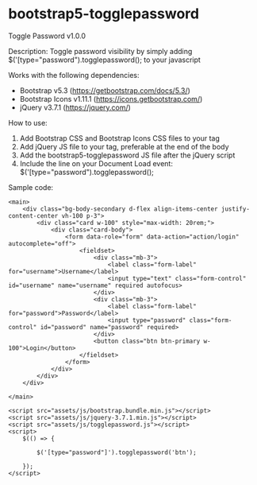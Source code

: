 # bootstrap5-togglepassword

Toggle Password v1.0.0

Description:
Toggle password visibility by simply adding $('[type="password").togglepassword(); to your javascript

Works with the following dependencies:
* Bootstrap v5.3 (https://getbootstrap.com/docs/5.3/)
* Bootstrap Icons v1.11.1 (https://icons.getbootstrap.com/)
* jQuery v3.7.1 (https://jquery.com/)
  
How to use:
1. Add Bootstrap CSS and Bootstrap Icons CSS files to your <head> tag
2. Add jQuery JS file to your <body> tag, preferable at the end of the body
3. Add the bootstrap5-togglepassword JS file after the jQuery script
4. Include the line on your Document Load event:
   $('[type="password").togglepassword();

Sample code:

<!doctype html>
<html lang="en" data-bs-theme="light">

<head>
    <meta charset="utf-8">
    <title>Sample</title>
    <meta name="viewport" content="width=device-width, initial-scale=1.0">
    <link rel="stylesheet" href="assets/css/bootstrap.min.css">
    <link rel="stylesheet" href="assets/css/bootstrap-icons.css">
</head>

<body>

    <main>
        <div class="bg-body-secondary d-flex align-items-center justify-content-center vh-100 p-3">
            <div class="card w-100" style="max-width: 20rem;">
                <div class="card-body">
                    <form data-role="form" data-action="action/login" autocomplete="off">
                        <fieldset>
                            <div class="mb-3">
                                <label class="form-label" for="username">Username</label>
                                <input type="text" class="form-control" id="username" name="username" required autofocus>
                            </div>
                            <div class="mb-3">
                                <label class="form-label" for="password">Password</label>
                                <input type="password" class="form-control" id="password" name="password" required>
                            </div>
                            <button class="btn btn-primary w-100">Login</button>
                        </fieldset>
                    </form>
                </div>
            </div>
        </div>

    </main>

    <script src="assets/js/bootstrap.bundle.min.js"></script>
    <script src="assets/js/jquery-3.7.1.min.js"></script>
    <script src="assets/js/togglepassword.js"></script>
    <script>
        $(() => {

            $('[type="password"]').togglepassword('btn');

        });
    </script>
</body>

</html>
